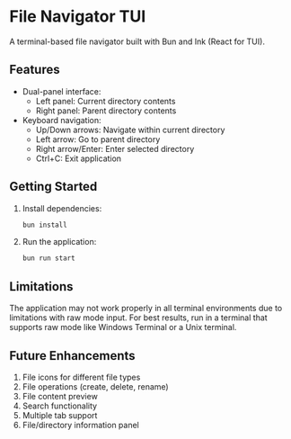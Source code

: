 # File Navigator TUI

A terminal-based file navigator built with Bun and Ink (React for TUI).

## Features

- Dual-panel interface:
  - Left panel: Current directory contents
  - Right panel: Parent directory contents
- Keyboard navigation:
  - Up/Down arrows: Navigate within current directory
  - Left arrow: Go to parent directory
  - Right arrow/Enter: Enter selected directory
  - Ctrl+C: Exit application

## Getting Started

1. Install dependencies:
   ```bash
   bun install
   ```

2. Run the application:
   ```bash
   bun run start
   ```

## Limitations

The application may not work properly in all terminal environments due to limitations with raw mode input. For best results, run in a terminal that supports raw mode like Windows Terminal or a Unix terminal.

## Future Enhancements

1. File icons for different file types
2. File operations (create, delete, rename)
3. File content preview
4. Search functionality
5. Multiple tab support
6. File/directory information panel